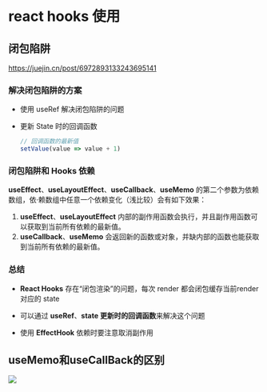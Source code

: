 # react hooks 使用

## 闭包陷阱

https://juejin.cn/post/6972893133243695141

### 解决闭包陷阱的方案

- 使用 useRef 解决闭包陷阱的问题

- 更新 State 时的回调函数
  
  ```ts
  // 回调函数的最新值
  setValue(value => value + 1)
  ```

### 闭包陷阱和 Hooks 依赖

**useEffect**、**useLayoutEffect**、**useCallback**、**useMemo** 的第二个参数为依赖数组，依·赖数组中任意一个依赖变化（浅比较）会有如下效果：

1. **useEffect**、**useLayoutEffect** 内部的副作用函数会执行，并且副作用函数可以获取到当前所有依赖的最新值。
2. **useCallback**、**useMemo** 会返回新的函数或对象，并缺内部的函数也能获取到当前所有依赖的最新值。

### 总结

- **React Hooks** 存在“闭包渲染”的问题，每次 render 都会闭包缓存当前render对应的 state

- 可以通过 **useRef**、**state 更新时的回调函数**来解决这个问题

- 使用 **EffectHook** 依赖时要注意取消副作用

## useMemo和useCallBack的区别

![](../../imgs/useCallBack和usememo的区别seMemo.jpeg)
